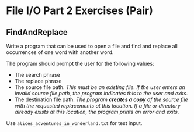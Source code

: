 # File I/O Part 2 Exercises (Pair)

## FindAndReplace

Write a program that can be used to open a file and find and replace all occurrences of one word with another word.  

The program should prompt the user for the following values:

* The search phrase
* The replace phrase 
* The source file path.  *This must be an existing file.  If the user enters an invalid source file path, the program indicates this to the user and exits.*
* The destination file path.  *The program **creates a copy** of the source file with the requested replacements at this location.  If a file or directory already exists at this location, the program prints an error and exits.*

Use `alices_adventures_in_wonderland.txt` for test input.